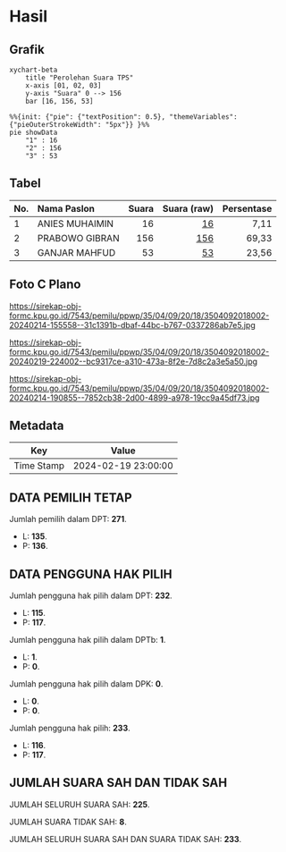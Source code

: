 # Hasil

## Grafik

```mermaid
xychart-beta
    title "Perolehan Suara TPS"
    x-axis [01, 02, 03]
    y-axis "Suara" 0 --> 156
    bar [16, 156, 53]
```

```mermaid
%%{init: {"pie": {"textPosition": 0.5}, "themeVariables": {"pieOuterStrokeWidth": "5px"}} }%%
pie showData
    "1" : 16
    "2" : 156
    "3" : 53
```

## Tabel

| No. | Nama Paslon    | Suara | Suara (raw) | Persentase |
|:--- |:-------------- | -----:| -----------:| ----------:|
| 1   | ANIES MUHAIMIN | 16    | [16][p-1]   | 7,11       |
| 2   | PRABOWO GIBRAN | 156   | [156][p-2]  | 69,33      |
| 3   | GANJAR MAHFUD  | 53    | [53][p-3]   | 23,56      |


[p-1]: https://github.com/gigit-pemilu/pemilu-2024/blob/main/pilpres/hitung-suara/sub/35-jawa-timur/sub/04-tulungagung/sub/09-gondang/sub/2018-tiudan/sub/002-tps/sub/paslon-1.txt
[p-2]: https://github.com/gigit-pemilu/pemilu-2024/blob/main/pilpres/hitung-suara/sub/35-jawa-timur/sub/04-tulungagung/sub/09-gondang/sub/2018-tiudan/sub/002-tps/sub/paslon-2.txt
[p-3]: https://github.com/gigit-pemilu/pemilu-2024/blob/main/pilpres/hitung-suara/sub/35-jawa-timur/sub/04-tulungagung/sub/09-gondang/sub/2018-tiudan/sub/002-tps/sub/paslon-3.txt

## Foto C Plano

https://sirekap-obj-formc.kpu.go.id/7543/pemilu/ppwp/35/04/09/20/18/3504092018002-20240214-155558--31c1391b-dbaf-44bc-b767-0337286ab7e5.jpg

https://sirekap-obj-formc.kpu.go.id/7543/pemilu/ppwp/35/04/09/20/18/3504092018002-20240219-224002--bc9317ce-a310-473a-8f2e-7d8c2a3e5a50.jpg

https://sirekap-obj-formc.kpu.go.id/7543/pemilu/ppwp/35/04/09/20/18/3504092018002-20240214-190855--7852cb38-2d00-4899-a978-19cc9a45df73.jpg


## Metadata

| Key        | Value               |
| ---------- | ------------------- |
| Time Stamp | 2024-02-19 23:00:00 |


## DATA PEMILIH TETAP

Jumlah pemilih dalam DPT: **271**.
 * L: **135**.
 * P: **136**.

## DATA PENGGUNA HAK PILIH

Jumlah pengguna hak pilih dalam DPT: **232**.
 * L: **115**.
 * P: **117**.

Jumlah pengguna hak pilih dalam DPTb: **1**.
 * L: **1**.
 * P: **0**.

Jumlah pengguna hak pilih dalam DPK: **0**.
 * L: **0**.
 * P: **0**.

Jumlah pengguna hak pilih: **233**.
 * L: **116**.
 * P: **117**.

## JUMLAH SUARA SAH DAN TIDAK SAH

JUMLAH SELURUH SUARA SAH: **225**.

JUMLAH SUARA TIDAK SAH: **8**.

JUMLAH SELURUH SUARA SAH DAN SUARA TIDAK SAH: **233**.


